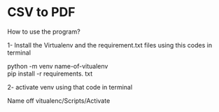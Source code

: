 # CSV to PDF
How to use the program?

1- Install the Virtualenv and the requirement.txt files using this codes in terminal

python -m venv name-of-vitualenv
<br/>
pip install -r requirements. txt

2- activate venv using that code in terminal

Name off vitualenc/Scripts/Activate

